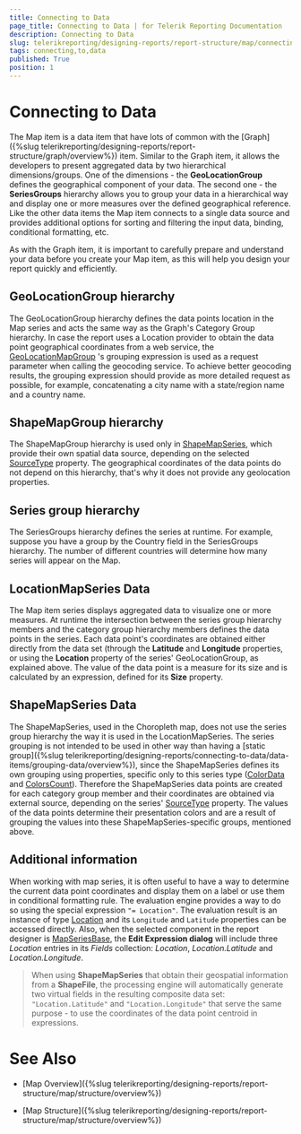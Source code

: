 ```yaml
---
title: Connecting to Data
page_title: Connecting to Data | for Telerik Reporting Documentation
description: Connecting to Data
slug: telerikreporting/designing-reports/report-structure/map/connecting-to-data
tags: connecting,to,data
published: True
position: 1
---
```


# Connecting to Data



The Map item is a data item that have lots of common with the [Graph]({%slug telerikreporting/designing-reports/report-structure/graph/overview%}) item.         Similar to the Graph item, it allows the developers to present aggregated data by two hierarchical dimensions/groups.         One of the dimensions - the __GeoLocationGroup__ defines the geographical component of your data. The second one -         the __SeriesGroups__ hierarchy allows you to group your data in a hierarchical way and display one or more measures         over the defined geographical reference. Like the other data items the Map item connects to a single data source and provides         additional options for sorting and filtering the input data, binding, conditional formatting, etc.       

As with the Graph item, it is important to carefully prepare and understand your data before you create your Map item, as this will help you design your report quickly and         efficiently.       

## GeoLocationGroup hierarchy

The GeoLocationGroup hierarchy defines the data points location in the Map series and acts the same way as the Graph's Category Group hierarchy.           In case the report uses a Location provider to obtain the data point geographical coordinates from a web service, the            [GeoLocationMapGroup](/reporting/api/Telerik.Reporting.GeoLocationMapGroup) 's           grouping expression is used as a request parameter when calling the geocoding service. To achieve better geocoding results, the grouping           expression should provide as more detailed request as possible, for example, concatenating a city name with a state/region name and a country name.         

## ShapeMapGroup hierarchy

The ShapeMapGroup hierarchy is used only in  [ShapeMapSeries](/reporting/api/Telerik.Reporting.ShapeMapSeries), which provide their           own spatial data source, depending on the selected  [SourceType](/reporting/api/Telerik.Reporting.ShapeMapSeries#Telerik_Reporting_ShapeMapSeries_SourceType)  property.           The geographical coordinates of the data points do not depend on this hierarchy, that's why it does not provide any geolocation properties.         

## Series group hierarchy

The SeriesGroups hierarchy defines the series at runtime. For example, suppose you have a group by the Country field in the SeriesGroups           hierarchy. The number of different countries will determine how many series will appear on the Map.         

## LocationMapSeries Data

The Map item series displays aggregated data to visualize one or more measures. At runtime the intersection between the series group hierarchy           members and the category group hierarchy members defines the data points in the series.           Each data point's coordinates are obtained either directly from the data set (through the __Latitude__ and __Longitude__         properties, or using the __Location__ property of the series' GeoLocationGroup, as explained above.           The value of the data point is a measure for its size and is calculated by an expression, defined for its __Size__ property.         

## ShapeMapSeries Data

The ShapeMapSeries, used in the Choropleth map, does not use the series group hierarchy the way it is used in the LocationMapSeries.           The series grouping is not intended to be used in other way than having a           [static group]({%slug telerikreporting/designing-reports/connecting-to-data/data-items/grouping-data/overview%}), since the ShapeMapSeries defines           its own grouping using properties, specific only to this series type ([ColorData](/reporting/api/Telerik.Reporting.ShapeMapSeries#Telerik_Reporting_ShapeMapSeries_ColorData)  and            [ColorsCount](/reporting/api/Telerik.Reporting.ShapeMapSeries#Telerik_Reporting_ShapeMapSeries_ColorsCount)).           Therefore the ShapeMapSeries data points are created for each category group member and their coordinates are obtained via external source, depending on           the series'  [SourceType](/reporting/api/Telerik.Reporting.ShapeMapSeries#Telerik_Reporting_ShapeMapSeries_SourceType)  property. The values of the data points           determine their presentation colors and are a result of grouping the values into these ShapeMapSeries-specific groups, mentioned above.         

## Additional information

When working with map series,           it is often useful to have a way to determine the current data point coordinates and display them on a label or use them in conditional formatting rule.           The evaluation engine provides a way to do so using the special expression `"= Location"`.           The evaluation result is an instance of type  [Location](/reporting/api/Telerik.Reporting.Location)            and its `Longitude` and `Latitude` properties can be accessed directly.           Also, when the selected component in the report designer is  [MapSeriesBase](/reporting/api/Telerik.Reporting.MapSeriesBase),           the __Edit Expression dialog__ will include three *Location*            entries in its *Fields*  collection: *Location*,           *Location.Latitude*  and *Location.Longitude*.         

> When using  __ShapeMapSeries__ that obtain their geospatial information from a  __ShapeFile__,             the processing engine will automatically generate two virtual fields in the resulting composite data set:             `"Location.Latitude"` and `"Location.Longitude"` that serve the same purpose - to use the             coordinates of the data point centroid in expressions.           

# See Also

 

* [Map Overview]({%slug telerikreporting/designing-reports/report-structure/map/structure/overview%})

 

* [Map Structure]({%slug telerikreporting/designing-reports/report-structure/map/structure/overview%})

